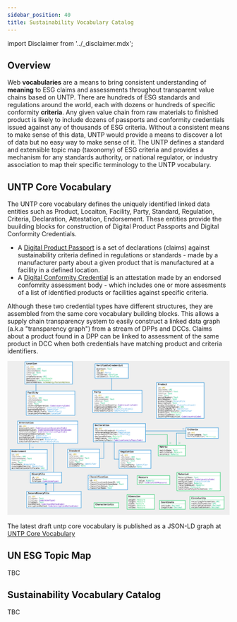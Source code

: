 ```yaml
---
sidebar_position: 40
title: Sustainability Vocabulary Catalog
---
```


import Disclaimer from '../\_disclaimer.mdx';

<Disclaimer />

## Overview

Web **vocabularies** are a means to bring consistent understanding of **meaning** to ESG claims and assessments throughout transparent value chains based on UNTP. There are hundreds of ESG standards and regulations around the world, each with dozens or hundreds of specific conformity **criteria**. Any given value chain from raw materials to finished product is likely to include dozens of passports and conformity credentials issued against any of thousands of ESG criteria. Without a consistent means to make sense of this data, UNTP would provide a means to discover a lot of data but no easy way to make sense of it. The UNTP defines a standard and extensible topic map (taxonomy) of ESG criteria and provides a mechanism for any standards authority, or national regulator, or industry association to map their specific terminology to the UNTP vocabulary.


## UNTP Core Vocabulary

The UNTP core vocabulary defines the uniquely identified linked data entities such as Product, Locaiton, Facility, Party, Standard, Regulation, Criteria, Declaration, Attestation, Endorsement. These entities provide the buuilding blocks for construction of Digital Product Passports and Digital Conformity Credentials.

* A [Digital Product Passport](DigitalProductPassport.md) is a set of declarations (claims) against sustainability criteria defined in regulations or standards - made by a manufacturer party about a given product that is manufactured at a facility in a defined location.
* A [Digital Conformity Credential](ConformityCredential.md) is an attestation made by an endorsed confomrity assessment body - which includes one or more assesments of a list of identified products or facilities against specific criteria.

Although these two credential types have different structures, they are assembled from the same core vocabulary building blocks. This allows a supply chain transparency system to easily construct a linked data graph (a.k.a "transparency graph") from a stream of DPPs and DCCs. Claims about a product found in a DPP can be linked to assessment of the same product in DCC when both credentials have matching product and criteria identifiers.  

![UNTP Core Vocabulary](UNTP-Core-Vocabulary.svg)

The latest draft untp core vocabulary is published as a JSON-LD graph at [UNTP Core Vocabulary](https://test.uncefact.org/vocabulary/untp/core/about)

## UN ESG Topic Map

TBC

## Sustainability Vocabulary Catalog

TBC


